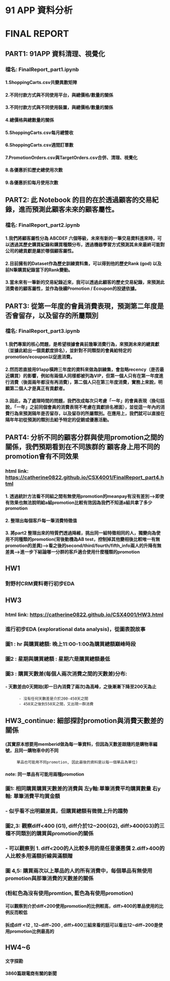 # 91 APP 資料分析


# FINAL REPORT
## PART1: 91APP 資料清理、視覺化
### 檔名: FinalReport_part1.ipynb
#### 1.ShoppingCarts.csv共變異數矩陣
#### 2.不同付款方式與不同使用平台，與總價格/數量的關係
#### 3.不同付款方式與不同使用裝置，與總價格/數量的關係
#### 4.總價格與總數量的關係
#### 5.ShoppingCarts.csv每月總營收
#### 6.ShoppingCarts.csv週間訂單數
#### 7.PromotionOrders.csv與TargetOrders.csv合併、清理、視覺化
#### 8.各優惠折扣歷史總使用次數
#### 9.各優惠折扣每月使用次數

## PART2: 此 Notebook 的目的在於透過顧客的交易紀錄，進而預測此顧客未來的顧客屬性。
### 檔名: FinalReport_part2.ipynb
#### 1.我們將顧客屬性分為 ABCDEF 六個等級，未來有新的一筆交易資料進來時，可以透過其歷史購買紀錄和購買種類分布，透過機器學習方式預測其未來最終可能對公司的總貢獻是屬於哪個顧客屬性。
#### 2.目前擁有的Dataset作為歷史訓練資料集，可以得到他的歷史Rank (god) 以及前N筆購買紀錄當下的Rank變動。
#### 3.當未來有一筆新的交易紀錄近來，我可以透過此顧客的歷史交易紀錄，來預測此消費者的顧客屬性，並作為後續Promotion / Ecoupon的投遞依據。

## PART3: 從第一年度的會員消費表現，預測第二年度是否會留存，以及留存的所屬類別
### 檔名: FinalReport_part3.ipynb
#### 1.我們專案的核心問題，是希望根據會員前幾筆消費行為，來預測未來的總貢獻（並據此給出一個貢獻度排名），並針對不同類型的會員給特定的promotion/ecoupon以促進消費。
#### 2.然而若直接用91app橫跨三年度的資料來做為訓練集，會忽略recency（是否最近購買）的影響，例如有兩個人同樣都被列為VIP，但第一個人只有在第一年度進行消費（後面兩年都沒有再消費），第二個人只在第三年度消費，實務上來說，明顯第二個人才是真正有貢獻者。
#### 3.因此，為了處理時間的問題，我們改成每次只考慮「一年」的會員表現（換句話說，「一年」之前同個會員的消費表現不考慮在貢獻排名裡面），並從這一年內的消費行為來預測隔年是否留存，以及留存的所屬類別。在應用上，我們就可以直接在隔年年初從預測的類別去給予特定的促銷或優惠活動。

## PART4: 分析不同的顧客分群與使用promotion之間的關係，我們預期看到在不同族群的˙顧客身上用不同的promotion會有不同效果
### html link: https://catherine0822.github.io/CSX4001/FinalReport_part4.html
#### 1. 透過統計方法看不同組之間有無使用promotion的meanpay有沒有差別–>即使有效果也無法說明給a組promotion比較有效因為我們不知道a組共拿了多少promotion
#### 2. 整理出每個客戶每一筆消費特徵值
#### 3. 將part2 整理出來的特質們透過降維，挑出同一組特徵相同的人，獨變向為使用不同種類的promotion(背後動機為AB test，控制掉其他變相後比較唯一有無promotion的差異)–>看之後的second/third/fourth/fifth_info兩人的升降有無差異–>進一步下結論哪一分群的客戶適合使用什麼種類的promotion


## HW1
### 對野村CRM資料寄行初步EDA


## HW3
### html link: https://catherine0822.github.io/CSX4001/HW3.html
### 進行初步EDA (explorational data analysis)，從圖表說故事
### 圖1 : hr 與購買總額: 晚上11:00-1:00為購買總額巔峰時段
### 圖2 : 星期與購買總額 : 星期六是購買總額最低
### 圖3 : 購買天數差(每個人兩次消費之間的天數差)分布:
####      - 天數差由0天開始(即一日內消費了兩次)為高峰，之後漸漸下降至200天為止
          - 沒有任何天數差是介於200-450天之間
		  - 450天之後到550天之間，又出現一群消費

## HW3_continue: 細部探討promotion與消費天數差的關係 
####    (其實原本想要用memberid做為每一筆資料，但因為天數差跟隨的是購物車編號，且同一購物車中的不同
		 單品也可能用不同promotion, 因此最後的資料是以每一個單品為單位)
#### 	 note: 同一單品有可能用兩種promotion
### 圖1: 相同購買購買天數差的消費與 左y軸:單筆消費平均購買數量 右y軸: 單筆消費平均買金額
### 		  - 似乎看不出明顯差異，但購買總額有微微上升的趨勢
### 圖2,3: 觀察diff<400 (G1), diff介於12~200(G2), diff>400(G3)的三種不同類別的購買與promotion的關係
### 		  - 可以觀察到 1. diff<200的人比較多用的是任意優惠價 2.diff>400的人比較多用滿額折線與滿額贈 

### 圖 4,5: 購買兩次以上單品的人的所有消費中，每個單品有無使用promotion與那筆消費的天數差的關係
###        (粉紅色為沒有使用promtion, 藍色為有使用promotion)
#### 可以觀察到介於diff<200使用promotion的比例較高，diff>400的單品使用的比例反而較低
#### 拆成diff <12 , 12~diff~200 , diff>400三組來看的話可以看出12~diff~200是使用promotion比例最高的

## HW4~6
#### 文字探勘
#### 3860篇跟電商有關的新聞
